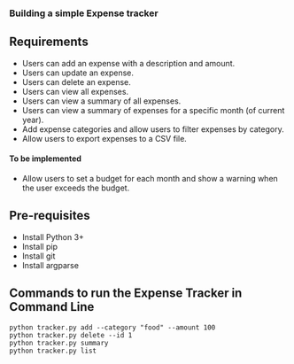 ### Building a simple Expense tracker

## Requirements
- Users can add an expense with a description and amount.
- Users can update an expense.
- Users can delete an expense.
- Users can view all expenses.
- Users can view a summary of all expenses.
- Users can view a summary of expenses for a specific month (of current year).
- Add expense categories and allow users to filter expenses by category.
- Allow users to export expenses to a CSV file.


#### To be implemented
- Allow users to set a budget for each month and show a warning when the user exceeds the budget.


## Pre-requisites
- Install Python 3+
- Install pip 
- Install git 
- Install argparse

## Commands to run the Expense Tracker in Command Line
```
python tracker.py add --category "food" --amount 100 
python tracker.py delete --id 1
python tracker.py summary
python tracker.py list
```


